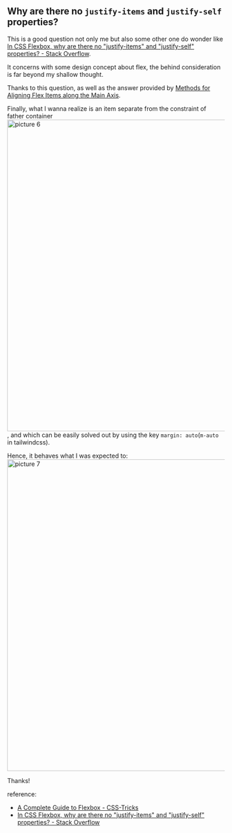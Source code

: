 ## Why are there no `justify-items` and `justify-self` properties?

This is a good question not only me but also some other one do wonder like [In CSS Flexbox, why are there no "justify-items" and "justify-self" properties? - Stack Overflow](https://stackoverflow.com/questions/32551291/in-css-flexbox-why-are-there-no-justify-items-and-justify-self-properties).

It concerns with some design concept about flex, the behind consideration is far beyond my shallow thought.

Thanks to this question, as well as the answer provided by [Methods for Aligning Flex Items along the Main Axis](https://stackoverflow.com/questions/32551291/in-css-flexbox-why-are-there-no-justify-items-and-justify-self-properties#:~:text=%2B600-,Methods%20for%20Aligning%20Flex%20Items%20along%20the%20Main%20Axis,-As%20stated%20in).

Finally, what I wanna realize is an item separate from the constraint of father container <img alt="picture 6" src="https://mark-vue-oss.oss-cn-hangzhou.aliyuncs.com/1639923663880-12682991c6a0a6e9ad06936482ea69734a45d298a3fb84e0e900750fad22933f.png" width="720" /> , and which can be easily solved out by using the key `margin: auto`(`m-auto` in tailwindcss).

Hence, it behaves what I was expected to: <img alt="picture 7" src="https://mark-vue-oss.oss-cn-hangzhou.aliyuncs.com/1639923803788-1ea69442ce26ea2fb40cf68466f9a1694727c497e9123989ad6167273eb5d0b7.png" width="720" />

Thanks!

reference:

- [A Complete Guide to Flexbox - CSS-Tricks](https://css-tricks.com/snippets/css/a-guide-to-flexbox/)
- [In CSS Flexbox, why are there no "justify-items" and "justify-self" properties? - Stack Overflow](https://stackoverflow.com/questions/32551291/in-css-flexbox-why-are-there-no-justify-items-and-justify-self-properties)
